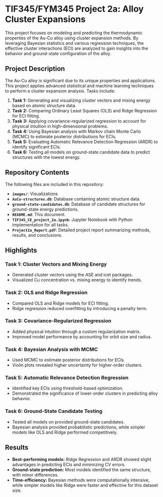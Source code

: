 # **TIF345/FYM345 Project 2a: Alloy Cluster Expansions**

This project focuses on modeling and predicting the thermodynamic properties of the Au-Cu alloy using cluster expansion methods. By leveraging Bayesian statistics and various regression techniques, the effective cluster interactions (ECI) are analyzed to gain insights into the behavior and ground-state configuration of the alloy.

## **Project Description**
The Au-Cu alloy is significant due to its unique properties and applications. This project applies advanced statistical and machine learning techniques to perform a cluster expansion analysis. Tasks include:
1. **Task 1:** Generating and visualizing cluster vectors and mixing energy based on atomic structure data.
2. **Task 2:** Comparing Ordinary Least Squares (OLS) and Ridge Regression for ECI fitting.
3. **Task 3:** Applying covariance-regularized regression to account for physical intuition in high-dimensional problems.
4. **Task 4:** Using Bayesian analysis with Markov chain Monte Carlo (MCMC) to estimate posterior distributions for ECIs.
5. **Task 5:** Evaluating Automatic Relevance Detection Regression (ARDR) to identify significant ECIs.
6. **Task 6:** Testing all models on ground-state candidate data to predict structures with the lowest energy.

## **Repository Contents**
The following files are included in this repository:
- **`images/`**: Visualizations
- **`AuCu-structures.db`**: Database containing atomic structure data.
- **`ground-state-candidates.db`**: Database of candidate structures for ground-state energy predictions.
- **`README.md`**: This document.
- **`TIF345_CE_project_2a.ipynb`**: Jupyter Notebook with Python implementation for all tasks.
- **`Project2a_Report.pdf`**: Detailed project report summarizing methods, results, and conclusions.

## **Highlights**
### **Task 1: Cluster Vectors and Mixing Energy**
- Generated cluster vectors using the ASE and icet packages.
- Visualized Cu concentration vs. mixing energy to identify trends.

### **Task 2: OLS and Ridge Regression**
- Compared OLS and Ridge models for ECI fitting.
- Ridge regression reduced overfitting by introducing a penalty term.

### **Task 3: Covariance-Regularized Regression**
- Added physical intuition through a custom regularization matrix.
- Improved model performance by accounting for orbit size and radius.

### **Task 4: Bayesian Analysis with MCMC**
- Used MCMC to estimate posterior distributions for ECIs.
- Violin plots revealed higher uncertainty for higher-order clusters.

### **Task 5: Automatic Relevance Detection Regression**
- Identified key ECIs using threshold-based optimization.
- Demonstrated the significance of lower-order clusters in predicting alloy behavior.

### **Task 6: Ground-State Candidate Testing**
- Tested all models on provided ground-state candidates.
- Bayesian analysis provided probabilistic predictions, while simpler models like OLS and Ridge performed competitively.

## **Results**
- **Best-performing models:** Ridge Regression and ARDR showed slight advantages in predicting ECIs and minimizing CV errors.
- **Ground-state prediction:** Most models identified the same structure, with minor differences.
- **Time-efficiency:** Bayesian methods were computationally intensive, while simpler models like Ridge were faster and effective for this dataset size.
